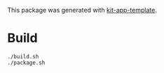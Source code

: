 This package was generated with [kit-app-template](https://github.com/NVIDIA-Omniverse/kit-app-template/tree/134d203339febb2479a200c581cd2ed82c0de334).

# Build

```
./build.sh 
./package.sh 
```
